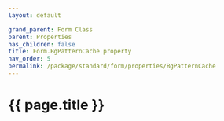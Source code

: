 ```yaml
---
layout: default

grand_parent: Form Class
parent: Properties
has_children: false
title: Form.BgPatternCache property
nav_order: 5
permalink: /package/standard/form/properties/BgPatternCache
---
```

# {{ page.title }}




